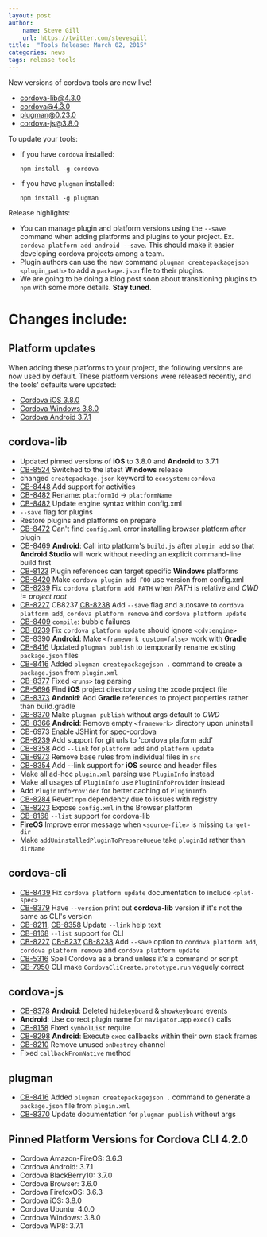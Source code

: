 ```yaml
---
layout: post
author:
    name: Steve Gill
    url: https://twitter.com/stevesgill
title:  "Tools Release: March 02, 2015"
categories: news
tags: release tools
---
```

New versions of cordova tools are now live!

* [cordova-lib@4.3.0](https://www.npmjs.org/package/cordova-lib)
* [cordova@4.3.0](https://www.npmjs.org/package/cordova)
* [plugman@0.23.0](https://www.npmjs.org/package/plugman)
* [cordova-js@3.8.0](https://www.npmjs.org/package/cordova-js)

To update your tools:

  * If you have `cordova` installed:

        npm install -g cordova

  * If you have `plugman` installed:

        npm install -g plugman

Release highlights:

* You can manage plugin and platform versions using the `--save` command when adding platforms and plugins to your project.
Ex. `cordova platform add android --save`.
This should make it easier developing cordova projects among a team.
* Plugin authors can use the new command `plugman createpackagejson <plugin_path>` to add a `package.json` file to their plugins.
* We are going to be doing a blog post soon about transitioning plugins to `npm` with some more details.
**Stay tuned**.

# Changes include:
<!--more-->

## Platform updates
When adding these platforms to your project, the following versions are now used by default.
These platform versions were released recently, and the tools' defaults were updated:

* [Cordova iOS 3.8.0](http://cordova.apache.org/announcements/2015/02/25/cordova-ios-3.8.0.html)
* [Cordova Windows 3.8.0]()
* [Cordova Android 3.7.1](http://cordova.apache.org/announcements/2015/02/06/cordova-android-3.7.1.html)

## cordova-lib
* Updated pinned versions of **iOS** to 3.8.0 and **Android** to 3.7.1
* [CB-8524](https://issues.apache.org/jira/browse/CB-8524) Switched to the latest **Windows** release
* changed `createpackage.json` keyword to `ecosystem:cordova`
* [CB-8448](https://issues.apache.org/jira/browse/CB-8448) Add support for activities
* [CB-8482](https://issues.apache.org/jira/browse/CB-8482) Rename: `platformId` -> `platformName`
* [CB-8482](https://issues.apache.org/jira/browse/CB-8482) Update engine syntax within config.xml
* `--save` flag for plugins
* Restore plugins and platforms on prepare
* [CB-8472](https://issues.apache.org/jira/browse/CB-8472) Can't find `config.xml` error installing browser platform after plugin
* [CB-8469](https://issues.apache.org/jira/browse/CB-8469) **Android**: Call into platform's `build.js` after `plugin add` so that **Android Studio** will work without needing an explicit command-line build first
* [CB-8123](https://issues.apache.org/jira/browse/CB-8123) Plugin references can target specific **Windows** platforms
* [CB-8420](https://issues.apache.org/jira/browse/CB-8420) Make `cordova plugin add FOO` use version from config.xml
* [CB-8239](https://issues.apache.org/jira/browse/CB-8239) Fix `cordova platform add PATH` when *PATH* is relative and *CWD* != *project root*
* [CB-8227](https://issues.apache.org/jira/browse/CB-8227) CB8237 [CB-8238](https://issues.apache.org/jira/browse/CB-8238) Add `--save` flag and autosave to `cordova platform add`, `cordova platform remove` and `cordova platform update`
* [CB-8409](https://issues.apache.org/jira/browse/CB-8409) `compile`: bubble failures
* [CB-8239](https://issues.apache.org/jira/browse/CB-8239) Fix `cordova platform update` should ignore `<cdv:engine>`
* [CB-8390](https://issues.apache.org/jira/browse/CB-8390) **Android**: Make `<framework custom=false>` work with **Gradle**
* [CB-8416](https://issues.apache.org/jira/browse/CB-8416) Updated `plugman publish` to temporarily rename existing `package.json` files
* [CB-8416](https://issues.apache.org/jira/browse/CB-8416) Added `plugman createpackagejson .` command to create a `package.json` from `plugin.xml`
* [CB-8377](https://issues.apache.org/jira/browse/CB-8377) Fixed `<runs>` tag parsing
* [CB-5696](https://issues.apache.org/jira/browse/CB-5696) Find **iOS** project directory using the xcode project file
* [CB-8373](https://issues.apache.org/jira/browse/CB-8373) **Android**: Add **Gradle** references to project.properties rather than build.gradle
* [CB-8370](https://issues.apache.org/jira/browse/CB-8370) Make `plugman publish` without args default to *CWD*
* [CB-8366](https://issues.apache.org/jira/browse/CB-8366) **Android**: Remove empty `<framework>` directory upon uninstall
* [CB-6973](https://issues.apache.org/jira/browse/CB-6973) Enable JSHint for spec-cordova
* [CB-8239](https://issues.apache.org/jira/browse/CB-8239) Add support for git urls to 'cordova platform add'
* [CB-8358](https://issues.apache.org/jira/browse/CB-8358) Add `--link` for `platform add` and `platform update`
* [CB-6973](https://issues.apache.org/jira/browse/CB-6973) Remove base rules from individual files in `src`
* [CB-8354](https://issues.apache.org/jira/browse/CB-8354) Add --link support for **iOS** source and header files
* Make all ad-hoc `plugin.xml` parsing use `PluginInfo` instead
* Make all usages of `PluginInfo` use `PluginInfoProvider` instead
* Add `PluginInfoProvider` for better caching of `PluginInfo`
* [CB-8284](https://issues.apache.org/jira/browse/CB-8284) Revert `npm` dependency due to issues with registry
* [CB-8223](https://issues.apache.org/jira/browse/CB-8223) Expose `config.xml` in the Browser platform
* [CB-8168](https://issues.apache.org/jira/browse/CB-8168) `--list` support for cordova-lib
* **FireOS** Improve error message when `<source-file>` is missing `target-dir`
* Make `addUninstalledPluginToPrepareQueue` take `pluginId` rather than `dirName`

## cordova-cli
* [CB-8439](https://issues.apache.org/jira/browse/CB-8439) Fix `cordova platform update` documentation to include `<plat-spec>`
* [CB-8379](https://issues.apache.org/jira/browse/CB-8379) Have `--version` print out **cordova-lib** version if it's not the same as CLI's version
* [CB-8211](https://issues.apache.org/jira/browse/CB-8211), [CB-8358](https://issues.apache.org/jira/browse/CB-8358) Update `--link` help text
* [CB-8168](https://issues.apache.org/jira/browse/CB-8168) `--list` support for CLI
* [CB-8227](https://issues.apache.org/jira/browse/CB-8227) [CB-8237](https://issues.apache.org/jira/browse/CB-8237) [CB-8238](https://issues.apache.org/jira/browse/CB-8238) Add `--save` option to `cordova platform add`, `cordova platform remove` and `cordova platform update`
* [CB-5316](https://issues.apache.org/jira/browse/CB-5316) Spell Cordova as a brand unless it's a command or script
* [CB-7950](https://issues.apache.org/jira/browse/CB-7950) CLI make `CordovaCliCreate.prototype.run` vaguely correct

## cordova-js
* [CB-8378](https://issues.apache.org/jira/browse/CB-8378) **Android**: Deleted `hidekeyboard` & `showkeyboard` events
* **Android**: Use correct plugin name for `navigator.app` `exec()` calls
* [CB-8158](https://issues.apache.org/jira/browse/CB-8158) Fixed `symbolList` require
* [CB-8298](https://issues.apache.org/jira/browse/CB-8298) **Android**: Execute `exec` callbacks within their own stack frames
* [CB-8210](https://issues.apache.org/jira/browse/CB-8210) Remove unused `onDestroy` channel
* Fixed `callbackFromNative` method

## plugman
* [CB-8416](https://issues.apache.org/jira/browse/CB-8416) Added `plugman createpackagejson .` command to generate a `package.json` file from `plugin.xml`
* [CB-8370](https://issues.apache.org/jira/browse/CB-8370) Update documentation for `plugman publish` without args

## Pinned Platform Versions for Cordova CLI 4.2.0

* Cordova Amazon-FireOS: 3.6.3
* Cordova Android: 3.7.1
* Cordova BlackBerry10: 3.7.0
* Cordova Browser: 3.6.0
* Cordova FirefoxOS: 3.6.3
* Cordova iOS: 3.8.0
* Cordova Ubuntu: 4.0.0
* Cordova Windows: 3.8.0
* Cordova WP8: 3.7.1
